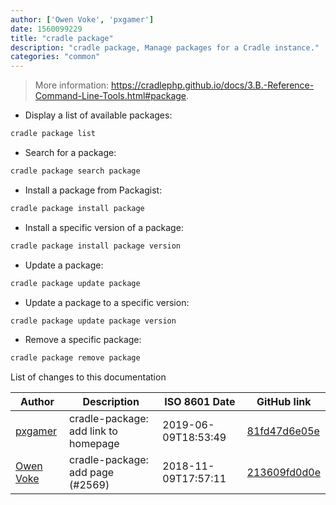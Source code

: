 ```yaml
---
author: ['Owen Voke', 'pxgamer']
date: 1560099229
title: "cradle package"
description: "cradle package, Manage packages for a Cradle instance."
categories: "common"
---
```

> More information: <https://cradlephp.github.io/docs/3.B.-Reference-Command-Line-Tools.html#package>.

- Display a list of available packages:

```bash
cradle package list
```

- Search for a package:

```bash
cradle package search package
```

- Install a package from Packagist:

```bash
cradle package install package
```

- Install a specific version of a package:

```bash
cradle package install package version
```

- Update a package:

```bash
cradle package update package
```

- Update a package to a specific version:

```bash
cradle package update package version
```

- Remove a specific package:

```bash
cradle package remove package
```
List of changes to this documentation


Author | Description | ISO 8601 Date | GitHub link
------|-----|-----|-----
[pxgamer](mailto:owzie123@gmail.com) | cradle-package: add link to homepage | 2019-06-09T18:53:49 | [81fd47d6e05e](https://github.com/tldr-pages/tldr/commit/81fd47d6e05e616dc9496742e78d86b01db08a80)
[Owen Voke](mailto:owzie123@gmail.com) | cradle-package: add page (#2569) | 2018-11-09T17:57:11 | [213609fd0d0e](https://github.com/tldr-pages/tldr/commit/213609fd0d0e6499908e27d764a35f7da890d8fa)

